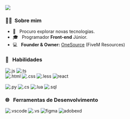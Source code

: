 ![](https://komarev.com/ghpvc/?username=marquezzx&color=006bed)

<h3> 🙋‍♂️ &nbsp;Sobre mim </h3>

- 🤔 &nbsp; Procuro explorar novas tecnologias.
- 🎓 &nbsp; Programador **Front-end** Júnior.
- 💻 &nbsp; __Founder & Owner:__ [OneSource](https://discord.gg/YSenepBjcS) (FiveM Resources) 

<h3> 🚀 &nbsp; Habilidades </h3>

  ![.js](https://img.shields.io/badge/JavaScript-333?style=for-the-badge&logo=javascript)
  ![.ts](https://img.shields.io/badge/TypeScript-333?style=for-the-badge&logo=typescript)
  <br>
  ![.html](https://img.shields.io/badge/HTML5-333?style=for-the-badge&logo=HTML5)
  ![.css](https://img.shields.io/badge/CSS3-333?style=for-the-badge&logo=CSS3&logoColor=0182dd)
  ![.less](https://img.shields.io/badge/Less-333?style=for-the-badge&logo=less&logoColor=0182dd)
  ![react](https://img.shields.io/badge/React-333?style=for-the-badge&logo=React)
  <br>
  <br>
  ![.py](https://img.shields.io/badge/Python-333?style=for-the-badge&logo=Python)
  ![.cs](https://img.shields.io/badge/CSharp-333?style=for-the-badge&logo=C#&logoColor=68217a)
  ![.lua](https://img.shields.io/badge/Lua-333?style=for-the-badge&logo=Lua&logoColor=0182dd)
  ![.sql](https://img.shields.io/badge/MySQL-333?style=for-the-badge&logo=MySQL)


<h3> 🌐 &nbsp; Ferramentas de Desenvolvimento </h3>

  ![.vscode](https://img.shields.io/badge/Visual%20Studio%20Code-333?style=for-the-badge&logo=visual-studio-code&logoColor=23a9f2)
  ![.vs](https://img.shields.io/badge/Visual%20Studio-333?style=for-the-badge&logo=visual-studio&logoColor=c18ef1)
  ![figma](https://img.shields.io/badge/Figma-333?style=for-the-badge&logo=figma)
  ![adobexd](https://img.shields.io/badge/AdobeXD-333?style=for-the-badge&logo=AdobeXD)
